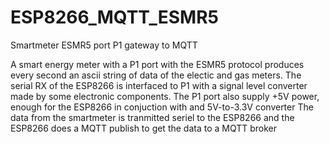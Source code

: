 # ESP8266_MQTT_ESMR5
Smartmeter ESMR5 port P1 gateway to MQTT

A smart energy meter with a P1 port with the ESMR5 protocol produces every second an ascii string of data of the electic and gas meters.
The serial RX of the ESP8266 is interfaced to P1 with a signal level converter made by some electronic components.
The P1 port also supply +5V power, enough for the ESP8266 in conjuction with and 5V-to-3.3V converter
The data from the smartmeter is tranmitted seriel to the ESP8266 and the ESP8266 does a MQTT publish to get the data to a MQTT broker
